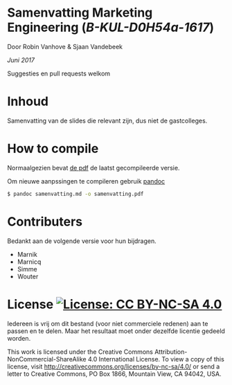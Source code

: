 # Samenvatting Marketing Engineering (_B-KUL-D0H54a-1617_)
Door Robin Vanhove & Sjaan Vandebeek

_Juni 2017_

Suggesties en pull requests welkom

# Inhoud 
Samenvatting van de slides die relevant zijn, dus niet de gastcolleges.

# How to compile
Normaalgezien bevat [de pdf](samenvatting.pdf) de laatst gecompileerde versie.

Om nieuwe aanpssingen te compileren gebruik [pandoc](http://pandoc.org/)

```sh
$ pandoc samenvatting.md -o samenvatting.pdf
```

# Contributers

Bedankt aan de volgende versie voor hun bijdragen.

- Marnik
- Marnicq 
- Simme 
- Wouter 

# License [![License: CC BY-NC-SA 4.0](https://licensebuttons.net/l/by-nc-sa/4.0/80x15.png)](http://creativecommons.org/licenses/by-nc-sa/4.0/)
Iedereen is vrij om dit bestand (voor niet commerciele redenen) aan te passen en te delen. Maar het resultaat moet onder dezelfde licentie gedeeld worden.

This work is licensed under the Creative Commons Attribution-NonCommercial-ShareAlike 4.0 International License. To view a copy of this license, visit http://creativecommons.org/licenses/by-nc-sa/4.0/ or send a letter to Creative Commons, PO Box 1866, Mountain View, CA 94042, USA.
